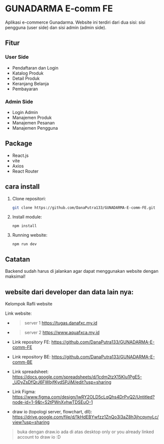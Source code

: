 # GUNADARMA E-comm FE

Aplikasi e-commerce Gunadarma. Website ini terdiri dari dua sisi: sisi pengguna (user side) dan sisi admin (admin side).

## Fitur

### User Side
- Pendaftaran dan Login
- Katalog Produk
- Detail Produk
- Keranjang Belanja
- Pembayaran

### Admin Side
- Login Admin
- Manajemen Produk
- Manajemen Pesanan
- Manajemen Pengguna

## Package

- React.js
- vite
- Axios
- React Router

## cara install

1. Clone repositori:

   ```bash
   git clone https://github.com/DanaPutra133/GUNADARMA-E-comm-FE.git

2. Install module:

   ```
   npm install
   ```

3. Running website:

   ```
   npm run dev
   ```

## Catatan

Backend sudah harus di jalankan agar dapat menggunakan website dengan maksimal!

## website dari developer dan data lain nya:
Kelompok Rafli website

Link website:
- > server 1
 https://tugas.danafxc.my.id
- > server 2
https://www.aquafxca.my.id

- Link repository FE: https://github.com/DanaPutra133/GUNADARMA-E-comm-FE
- Link repository BE: https://github.com/DanaPutra133/GUNADARMA-E-comm-BE

- Link spreadsheet: https://docs.google.com/spreadsheets/d/1cdm2tzX15Klu1PgE5-_UDyZsDfQrJ6FWbjfKydSPJiM/edit?usp=sharing

- Link Figma: https://www.figma.com/design/IwRY2OLD5cLqQhs4DrPvQ2/Untitled?node-id=1-9&t=S2tPWnXvhwTDSEuO-1 

- draw io (topologi server, flowchart, dll): https://drive.google.com/file/d/1kHdEBYwfzz1ZnQo3l3aZ8h3jhcqynyLc/view?usp=sharing
> buka dengan draw.io ada di atas
> desktop only or you already linked account to draw io :D



